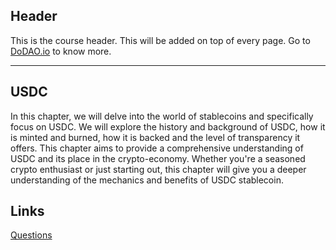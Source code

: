 ## Header
This is the course header. This will be added on top of every page. Go to [DoDAO.io](https://www.dodao.io) to know more.

---

## USDC
 
In this chapter, we will delve into the world of stablecoins and specifically focus on USDC. We will explore the history and background of USDC, how it is minted and burned, how it is backed and the level of transparency it offers. This chapter aims to provide a comprehensive understanding of USDC and its place in the crypto-economy. Whether you're a seasoned crypto enthusiast or just starting out, this chapter will give you a deeper understanding of the mechanics and benefits of USDC stablecoin.    


## Links




[Questions](./../../generated/questions/usdc.md)